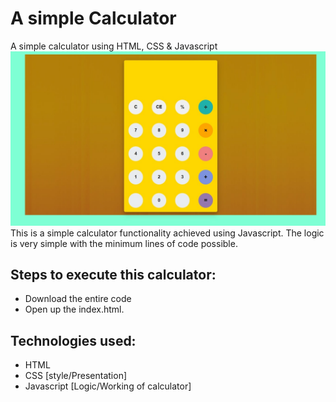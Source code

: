 # A simple Calculator
 A simple calculator using HTML, CSS &amp; Javascript
 ![title-pic](https://github.com/tarungorle/Calculator_using_Javascript/blob/master/Calculator_Project.jpg)
 This is a simple calculator functionality achieved using Javascript. The logic is very simple with the minimum lines of code possible.
 
## Steps to execute this calculator:
- Download the entire code 
- Open up the index.html.

## Technologies used: 
- HTML
- CSS [style/Presentation]
- Javascript [Logic/Working of calculator]
